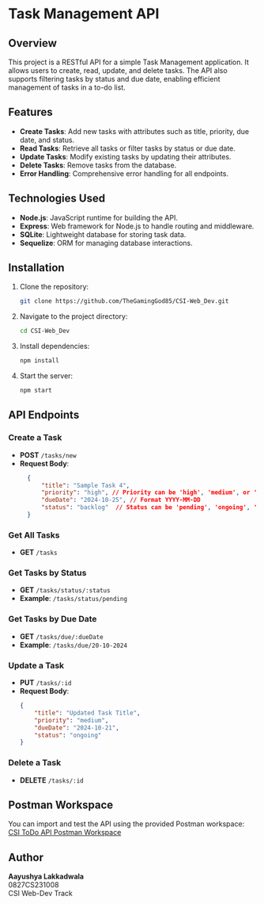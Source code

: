 # Task Management API

## Overview
This project is a RESTful API for a simple Task Management application. It allows users to create, read, update, and delete tasks. The API also supports filtering tasks by status and due date, enabling efficient management of tasks in a to-do list.

## Features
- **Create Tasks**: Add new tasks with attributes such as title, priority, due date, and status.
- **Read Tasks**: Retrieve all tasks or filter tasks by status or due date.
- **Update Tasks**: Modify existing tasks by updating their attributes.
- **Delete Tasks**: Remove tasks from the database.
- **Error Handling**: Comprehensive error handling for all endpoints.

## Technologies Used
- **Node.js**: JavaScript runtime for building the API.
- **Express**: Web framework for Node.js to handle routing and middleware.
- **SQLite**: Lightweight database for storing task data.
- **Sequelize**: ORM for managing database interactions.
  
## Installation

1. Clone the repository:
   ```bash
   git clone https://github.com/TheGamingGod85/CSI-Web_Dev.git
   ```
2. Navigate to the project directory:
   ```bash
   cd CSI-Web_Dev
   ```
3. Install dependencies:
   ```bash
   npm install
   ```
4. Start the server:
   ```bash
   npm start
   ```

## API Endpoints

### Create a Task
- **POST** `/tasks/new`
- **Request Body**:
  ```json
    {
        "title": "Sample Task 4",
        "priority": "high", // Priority can be 'high', 'medium', or 'low'
        "dueDate": "2024-10-25", // Format YYYY-MM-DD
        "status": "backlog"  // Status can be 'pending', 'ongoing', 'done', or 'backlog'
    }
  ```

### Get All Tasks
- **GET** `/tasks`

### Get Tasks by Status
- **GET** `/tasks/status/:status`
- **Example**: `/tasks/status/pending`

### Get Tasks by Due Date
- **GET** `/tasks/due/:dueDate`
- **Example**: `/tasks/due/20-10-2024`

### Update a Task
- **PUT** `/tasks/:id`
- **Request Body**:
  ```json
  {
      "title": "Updated Task Title",
      "priority": "medium",
      "dueDate": "2024-10-21",
      "status": "ongoing"
  }
  ```

### Delete a Task
- **DELETE** `/tasks/:id`

## Postman Workspace
You can import and test the API using the provided Postman workspace:
[CSI ToDo API Postman Workspace](https://www.postman.com/mission-participant-78873652/workspace/csi-todo-api)

## Author
**Aayushya Lakkadwala**  
0827CS231008  
CSI Web-Dev Track  

